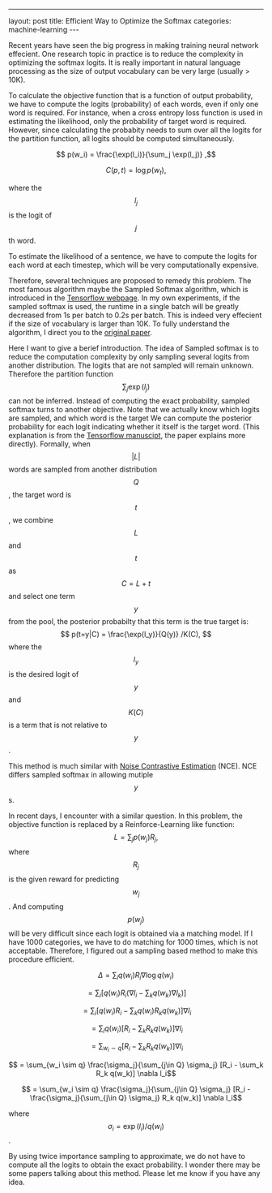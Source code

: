 ---
layout: post
title: Efficient Way to Optimize the Softmax
categories: machine-learning ---

Recent years have seen the big progress in making training neural network effecient.
One research topic in practice is to reduce the complexity in optimizing the softmax logits.
It is really important in natural language processing as the size of output vocabulary can be very large (usually > 10K).

To calculate the objective function that is a function of output probability, we have to compute the logits (probability) of each words, even if only one word is required.
For instance, when a cross entropy loss function is used in estimating the likelihood, only the probability of target word is required.
However, since calculating the probabity needs to sum over all the logits for the partition function, all logits should be computed simultaneously.

$$ p(w_i) = \frac{\exp(l_i)}{\sum_j \exp(l_j)} ,$$

$$ C(p, t) = \log p(w_t) ,$$

where the $$l_j$$ is the logit of $$j$$th word.

To estimate the likelihood of a sentence, we have to compute the logits for each word at each timestep, which will be very computationally expensive.

Therefore, several techniques are proposed to remedy this problem.
The most famous algorithm maybe the Sampled Softmax algorithm, which is introduced in the [Tensorflow webpage](https://www.tensorflow.org/tutorials/seq2seq).
In my own experiments, if the sampled softmax is used, the runtime in a single batch will be greatly decreased from 1s per batch to 0.2s per batch.
This is indeed very effecient if the size of vocabulary is larger than 10K.
To fully understand the algorithm, I direct you to the [original paper](https://arxiv.org/abs/1412.2007).

Here I want to give a berief introduction.
The idea of Sampled softmax is to reduce the computation complexity by only sampling several logits from another distribution.
The logits that are not sampled will remain unknown.
Therefore the partition function $$\sum_j \exp(l_j)$$ can not be inferred.
Instead of computing the exact probability, sampled softmax turns to another objective.
Note that we actually know which logits are sampled, and which word is the target 
We can compute the posterior probability for each logit indicating whether it itself is the target word.
(This explanation is from the [Tensorflow manuscipt](https://www.tensorflow.org/extras/candidate_sampling.pdf), the paper explains more directly).
Formally, when $$|L|$$ words are sampled from another distribution $$Q$$, the target word is $$t$$, we combine $$L$$ and $$t$$ as $$C=L + {t}$$ and select one term $$y$$ from the pool, the posterior probabilty that this term is the true target is:
$$ p(t=y|C) = \frac{\exp(l_y)}{Q(y)} /K(C), $$
where the $$l_y$$ is the desired logit of $$y$$ and $$K(C)$$ is a term that is not relative to $$y$$.

This method is much similar with [Noise Contrastive Estimation](http://proceedings.mlr.press/v9/gutmann10a/gutmann10a.pdf) (NCE).
NCE differs sampled softmax in allowing mutiple $$y$$s.

In recent days, I encounter with a similar question. In this problem, the objective function is replaced by a Reinforce-Learning like function:
$$ L = \sum_j p(w_j) R_j ,$$
where $$R_j$$ is the given reward for predicting $$w_j$$.
And computing $$p(w_j)$$ will be very difficult since each logit is obtained via a matching model.
If I have 1000 categories, we have to do matching for 1000 times, which is not acceptable.
Therefore, I figured out a sampling based method to make this procedure efficient.

$$ \Delta = \sum_i q(w_i) R_i \nabla \log q(w_i) $$

$$ = \sum_i [q(w_i) R_i (\nabla l_i - \sum_k q(w_k) \nabla l_k)]$$

$$ = \sum_i [q(w_i) R_i - \sum_k q(w_i) R_k q(w_k)] \nabla l_i $$

$$ = \sum_i q(w_i) [R_i - \sum_k R_k q(w_k)] \nabla l_i$$

$$ = \sum_{w_i\sim q} [R_i - \sum_k R_k q(w_k)] \nabla l_i$$

$$ = \sum_{w_i \sim q} \frac{\sigma_j}{\sum_{j\in Q} \sigma_j} [R_i - \sum_k R_k q(w_k)] \nabla l_i$$

$$ = \sum_{w_i \sim q} \frac{\sigma_j}{\sum_{j\in Q} \sigma_j} [R_i - \frac{\sigma_j}{\sum_{j\in Q} \sigma_j}  R_k q(w_k)] \nabla l_i$$

where $$\sigma_i = \exp(l_i)/q(w_i)$$.

By using twice importance sampling to approximate, we do not have to compute all the logits to obtain the exact probability.
I wonder there may be some papers talking about this method.
Please let me know if you have any idea.
